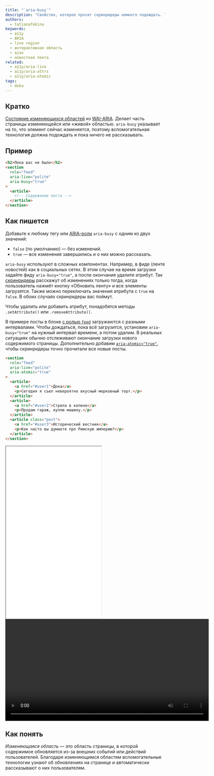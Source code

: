 ```yaml
---
title: "`aria-busy`"
description: "Свойство, которое просит скринридеры немного подождать. Тут, вообще-то, очередь!"
authors:
  - tatianafokina
keywords:
  - a11y
  - ARIA
  - live region
  - интерактивная область
  - ajax
  - новостная лента
related:
  - a11y/aria-live
  - a11y/aria-attrs
  - a11y/aria-atomic
tags:
  - doka
---
```


## Кратко

[Состояние изменяющихся областей](/a11y/aria-attrs/#atributy-izmenyayushchihsya-oblastey) из [WAI-ARIA](/a11y/aria-intro/#specifikaciya). Делает часть страницы изменяющейся или «живой» областью. `aria-busy` указывает на то, что элемент сейчас изменяется, поэтому вспомогательная технология должна подождать и пока ничего не рассказывать.

## Пример

```html
<h2>Пока вас не было</h2>
<section
  role="feed"
  aria-live="polite"
  aria-busy="true"
>
  <article>
    <!-- Содержание поста -->
  </article>
</section>
```

## Как пишется

Добавьте к любому тегу или [ARIA-роли](/a11y/aria-roles/) `aria-busy` с одним из двух значений:

- `false` (по умолчанию) — без изменений.
- `true` — все изменения завершились и о них можно рассказать.

`aria-busy` используют в сложных компонентах. Например, в фиде (ленте новостей) как в социальных сетях. В этом случае на время загрузки задайте фиду `aria-busy="true"`, а после окончания удалите атрибут. Так [скринридеры](/a11y/screenreaders/) расскажут об изменениях только тогда, когда пользователь нажмёт кнопку «Обновить ленту» и все элементы загрузятся. Также можно переключать значения атрибута с `true` на `false`. В обоих случаях скринридеры вас поймут.

Чтобы удалить или добавить атрибут, понадобятся методы `.setAttribute()` или `.removeAttribute()`.

В примере посты в блоке [с ролью `feed`](/a11y/role-feed/) загружаются с разными интервалами. Чтобы дождаться, пока всё загрузится, установим `aria-busy="true"` на нужный интервал времени, а потом удалим. В реальных ситуациях обычно отслеживают окончание загрузки нового содержимого страницы. Дополнительно добавим [`aria-atomic="true"`](/a11y/aria-atomic/), чтобы скринридеры точно прочитали все новые посты.

```html
<section
  role="feed"
  aria-live="polite"
  aria-atomic="true"
>
  <article>
    <a href="#user1">Дока</a>
    <p>Сегодня я съел невероятно вкусный морковный торт.</p>
  </article>
  <article>
    <a href="#user2">Стрела в колене</a>
    <p>Продам гараж, куплю машину.</p>
  </article>
  <article class="post">
    <a href="#user3">Исторический вестник</a>
    <p>Как часто вы думаете про Римскую империю?</p>
  </article>
</section>
```

<iframe title="Фид с атрибутом aria-busy" src="demos/feed/" height="540"></iframe>

<video controls width="640">
  <source src="video/aria-busy.mp4" type="video/mp4">
  <track
    label="Russian"
    kind="subtitles"
    srclang="ru"
    src="video/closed-captions.vtt"
  >
</video>

## Как понять

_Изменяющаяся область_ — это область страницы, в которой содержимое обновляется из-за внешних событий или действий пользователей. Благодаря изменяющимся областям вспомогательные технологии узнают об обновлениях на странице и автоматически рассказывают о них пользователям.
